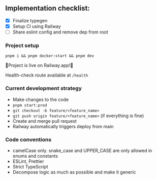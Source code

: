 ## Implementation checklist:

- [x] Finalize typegen
- [x] Setup CI using Railway
- [ ] Share eslint config and remove dep from root

### Project setup

`pnpm i && pnpm docker:start && pnpm dev`

🎉Project is live on Railway.app!🚀

Health-check route available at `/health`

### Current development strategy

- Make changes to the code
- `pnpm start:prod`
- `git checkout -b feature/<feature_name>`
- `git push origin feature/<feature_name>` (if everything is fine)
- Create and merge pull request
- Railway automatically triggers deploy from main

### Code conventions

- camelCase only. snake_case and UPPER_CASE are only allowed in enums and
  constants
- ESLint, Prettier
- Strict TypeScript
- Decompose logic as much as possible and make it generic
